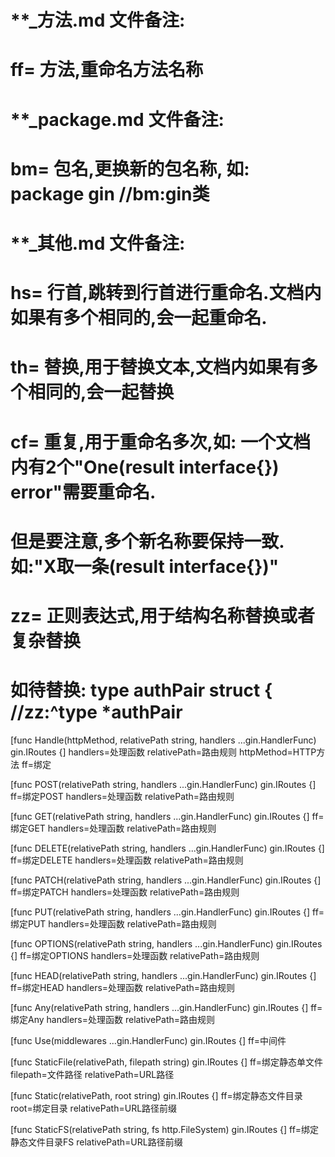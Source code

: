 # **_方法.md 文件备注:
# ff= 方法,重命名方法名称
# 
# **_package.md 文件备注:
# bm= 包名,更换新的包名称, 如: package gin //bm:gin类
#
# **_其他.md 文件备注:
# hs= 行首,跳转到行首进行重命名.文档内如果有多个相同的,会一起重命名.
# th= 替换,用于替换文本,文档内如果有多个相同的,会一起替换
# cf= 重复,用于重命名多次,如: 一个文档内有2个"One(result interface{}) error"需要重命名.
#     但是要注意,多个新名称要保持一致. 如:"X取一条(result interface{})"
# zz= 正则表达式,用于结构名称替换或者复杂替换
#     如待替换: type authPair struct { //zz:^type *authPair

[func Handle(httpMethod, relativePath string, handlers ...gin.HandlerFunc) gin.IRoutes {]
handlers=处理函数
relativePath=路由规则
httpMethod=HTTP方法
ff=绑定

[func POST(relativePath string, handlers ...gin.HandlerFunc) gin.IRoutes {]
ff=绑定POST
handlers=处理函数
relativePath=路由规则

[func GET(relativePath string, handlers ...gin.HandlerFunc) gin.IRoutes {]
ff=绑定GET
handlers=处理函数
relativePath=路由规则

[func DELETE(relativePath string, handlers ...gin.HandlerFunc) gin.IRoutes {]
ff=绑定DELETE
handlers=处理函数
relativePath=路由规则

[func PATCH(relativePath string, handlers ...gin.HandlerFunc) gin.IRoutes {]
ff=绑定PATCH
handlers=处理函数
relativePath=路由规则

[func PUT(relativePath string, handlers ...gin.HandlerFunc) gin.IRoutes {]
ff=绑定PUT
handlers=处理函数
relativePath=路由规则

[func OPTIONS(relativePath string, handlers ...gin.HandlerFunc) gin.IRoutes {]
ff=绑定OPTIONS
handlers=处理函数
relativePath=路由规则

[func HEAD(relativePath string, handlers ...gin.HandlerFunc) gin.IRoutes {]
ff=绑定HEAD
handlers=处理函数
relativePath=路由规则

[func Any(relativePath string, handlers ...gin.HandlerFunc) gin.IRoutes {]
ff=绑定Any
handlers=处理函数
relativePath=路由规则

[func Use(middlewares ...gin.HandlerFunc) gin.IRoutes {]
ff=中间件

[func StaticFile(relativePath, filepath string) gin.IRoutes {]
ff=绑定静态单文件
filepath=文件路径
relativePath=URL路径

[func Static(relativePath, root string) gin.IRoutes {]
ff=绑定静态文件目录
root=绑定目录
relativePath=URL路径前缀

[func StaticFS(relativePath string, fs http.FileSystem) gin.IRoutes {]
ff=绑定静态文件目录FS
relativePath=URL路径前缀
